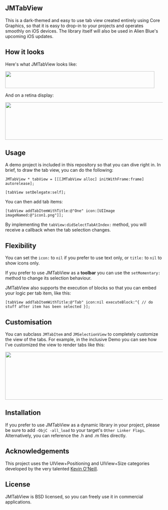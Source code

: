 ## JMTabView

This is a dark-themed and easy to use tab view created entirely using Core Graphics, so that it is easy to drop-in to your projects and operates smoothly on iOS devices.  The library itself will also be used in Alien Blue's upcoming iOS updates.

## How it looks

Here's what JMTabView looks like:

<img src="http://alienblue.org/github/JMTabView.png" width=477 height=54 />

And on a retina display:

<img src="http://alienblue.org/github/JMTabView-retina.png" width=638 height=120 />

## Usage

A demo project is included in this repository so that you can dive right in.  In brief, to draw the tab view, you can do the following:

`JMTabView * tabView = [[[JMTabView alloc] initWithFrame:frame] autorelease];`

`[tabView setDelegate:self];`

You can then add tab items:

`[tabView addTabItemWithTitle:@"One" icon:[UIImage imageNamed:@"icon1.png"]];`

By implementing the `tabView:didSelectTabAtIndex:` method, you will receive a callback when the tab selection changes.

## Flexibility

You can set the `icon:` to `nil` if you prefer to use text only, or `title:` to `nil` to show icons only.

If you prefer to use JMTabView as a **toolbar** you can use the `setMomentary:` method to change its selection behaviour.

JMTabView also supports the execution of blocks so that you can embed your logic per tab item, like this:

`[tabView addTabItemWithTitle:@"Tab" icon:nil executeBlock:^{
    // do stuff after item has been selected
}];`

## Customisation

You can subclass `JMTabItem` and `JMSelectionView` to completely customize the view of the tabs.  For example, in the inclusive Demo you can see how I've customized the view to render tabs like this:

<img src="http://alienblue.org/github/JMTabView-custom.png" width=639 height=153 />

## Installation

If you prefer to use JMTabView as a dynamic library in your project, please be sure to add `-ObjC -all_load` to your target's `Other Linker Flags`.  Alternatively, you can reference the .h and .m files directly.

## Acknowledgements

This project uses the UIView+Positioning and UIView+Size categories developed by the very talented [Kevin O'Neill](https://github.com/kevinoneill/Useful-Bits).

## License

JMTabView is BSD licensed, so you can freely use it in commercial applications.
